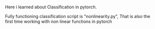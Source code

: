 Here i learned about Classification in pytorch.

Fully functioning classification script is "nonlinearity.py", That is also the first time working with non linear functions in pytorch

